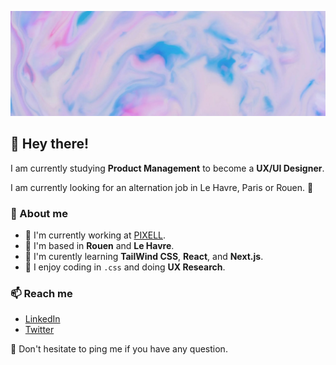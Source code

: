![Image](https://github.com/iampaulchevrier/iampaulchevrier/blob/main/banner.jpg)
## 👋 Hey there!
I am currently studying **Product Management** to become a **UX/UI Designer**.

I am currently looking for an alternation job in Le Havre, Paris or Rouen. 👀

### 📖 About me
- 💼 I'm currently working at [PIXELL](https://www.pixell.fr/).
- 📌 I'm based in **Rouen** and **Le Havre**.
- 🌱 I'm curently learning **TailWind CSS**, **React**, and **Next.js**.
- 💄 I enjoy coding in `.css` and doing **UX Research**.

### 📫 Reach me
- [LinkedIn](https://www.linkedin.com/in/iampaulchevrier/)
- [Twitter](https://twitter.com/iampaulchevrier)

🔔 Don't hesitate to ping me if you have any question.
